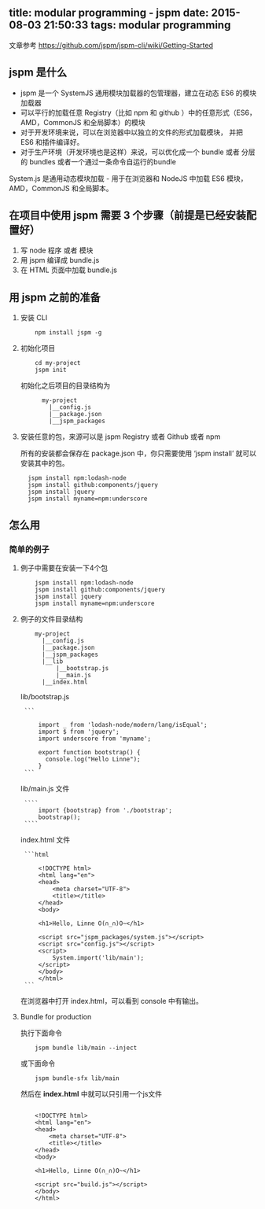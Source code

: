 title: modular programming - jspm
date: 2015-08-03 21:50:33
tags: modular programming
---

文章参考 https://github.com/jspm/jspm-cli/wiki/Getting-Started

## jspm 是什么

- jspm 是一个 SystemJS 通用模块加载器的包管理器，建立在动态 ES6 的模块加载器
- 可以平行的加载任意 Registry（比如 npm 和 github ）中的任意形式（ES6，AMD，CommonJS 和全局脚本）的模块
- 对于开发环境来说，可以在浏览器中以独立的文件的形式加载模块， 并把 ES6 和插件编译好。
- 对于生产环境（开发环境也是这样）来说，可以优化成一个 bundle 或者 分层的 bundles 或者一个通过一条命令自运行的bundle
 
System.js 是通用动态模块加载 - 用于在浏览器和 NodeJS 中加载 ES6 模块，AMD，CommonJS 和全局脚本。

## 在项目中使用 jspm 需要 3 个步骤（前提是已经安装配置好）

1. 写 node 程序 或者 模块
2. 用 jspm 编译成 bundle.js
3. 在 HTML 页面中加载 bundle.js


## 用 jspm 之前的准备 

1. 安装 CLI

    ```
        npm install jspm -g
    ```

2. 初始化项目

    ````
        cd my-project
        jspm init
    ````
    初始化之后项目的目录结构为

    ```
          my-project
            |__config.js
            |__package.json
            |__jspm_packages
    ```

3. 安装任意的包，来源可以是 jspm Registry 或者 Github 或者 npm

    所有的安装都会保存在 package.json 中，你只需要使用 ‘jspm install’ 就可以安装其中的包。
    ````
      jspm install npm:lodash-node
      jspm install github:components/jquery
      jspm install jquery
      jspm install myname=npm:underscore
    ````

## 怎么用

### 简单的例子

1. 例子中需要在安装一下4个包
    ```
        jspm install npm:lodash-node
        jspm install github:components/jquery
        jspm install jquery
        jspm install myname=npm:underscore
    ```

2. 例子的文件目录结构

    ````
        my-project
          |__config.js
          |__package.json
          |__jspm_packages
          |__lib
              |__bootstrap.js
              |__main.js
          |__index.html
    ````
    
    lib/bootstrap.js
    
        ```
            
            import _ from 'lodash-node/modern/lang/isEqual';
            import $ from 'jquery';
            import underscore from 'myname';
            
            export function bootstrap() {
              console.log("Hello Linne");
            }
        ```
    
    lib/main.js 文件
        
        ````
            import {bootstrap} from './bootstrap';
            bootstrap();
        ````
    
    index.html 文件
    
        ```html
           
            <!DOCTYPE html>
            <html lang="en">
            <head>
                <meta charset="UTF-8">
                <title></title>
            </head>
            <body>
            
            <h1>Hello, Linne O(∩_∩)O~</h1>
            
            <script src="jspm_packages/system.js"></script>
            <script src="config.js"></script>
            <script>
                System.import('lib/main');
            </script>
            </body>
            </html>
        ```
    
    在浏览器中打开 index.html，可以看到 console 中有输出。

3. Bundle for production

    执行下面命令
    ````
        jspm bundle lib/main --inject
    ````
    或下面命令
    ```
        jspm bundle-sfx lib/main
    ```
    然后在 **index.html** 中就可以只引用一个js文件
    
    
    ````
        
        <!DOCTYPE html>
        <html lang="en">
        <head>
            <meta charset="UTF-8">
            <title></title>
        </head>
        <body>
        
        <h1>Hello, Linne O(∩_∩)O~</h1>
        
        <script src="build.js"></script>
        </body>
        </html>
    ````